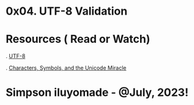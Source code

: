 ﻿# 0x04. UTF-8 Validation

# Resources ( Read or Watch)

. [UTF-8](https://intranet.alxswe.com/rltoken/oqFi6P1hNvp9aSuNv---IQ)

. [Characters, Symbols, and the Unicode Miracle](https://intranet.alxswe.com/rltoken/d--jVK8sBSlhkosu7pFzdw)


# Simpson iluyomade - @July, 2023!
